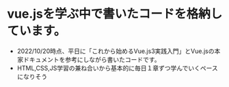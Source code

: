 # vue.jsを学ぶ中で書いたコードを格納しています。
- 2022/10/20時点、平日に「これから始めるVue.js3実践入門」とVue.jsの本家ドキュメントを参考にしながら書いたコードです。
- HTML,CSS,JS学習の兼ね合いから基本的に毎日１章ずつ学んでいくペースになりそう
